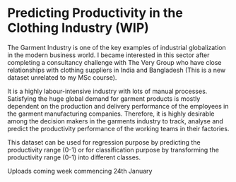 # Predicting Productivity in the Clothing Industry (WIP)

The Garment Industry is one of the key examples of industrial globalization in the modern business world. I became interested in this sector after completing a consultancy challenge with The Very Group who have close relationships with clothing suppliers in India and Bangladesh (This is a new dataset unrelated to my MSc course).

It is a highly labour-intensive industry with lots of manual processes. Satisfying the huge global demand for garment products is mostly dependent on the production and delivery performance of the employees in the garment manufacturing companies. Therefore, it is highly desirable among the decision makers in the garments industry to track, analyse and predict the productivity performance of the working teams in their factories. 

This dataset can be used for regression purpose by predicting the productivity range (0-1) or for classification purpose by transforming the productivity range (0-1) into different classes.

Uploads coming week commencing 24th January
